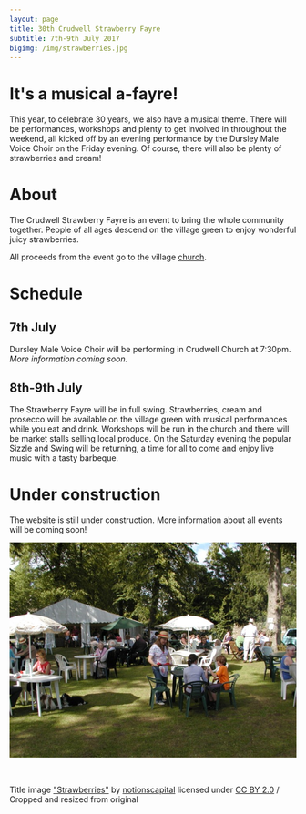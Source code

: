 ```yaml
---
layout: page
title: 30th Crudwell Strawberry Fayre
subtitle: 7th-9th July 2017
bigimg: /img/strawberries.jpg
---
```


# It's a musical a-fayre!

This year, to celebrate 30 years, we also have a musical theme. There will be performances, workshops and plenty to get involved in throughout the weekend, all kicked off by an evening performance by the Dursley Male Voice Choir on the Friday evening. Of course, there will also be plenty of strawberries and cream!


# About

The Crudwell Strawberry Fayre is an event to bring the whole community together. People of all ages descend on the village green to enjoy wonderful juicy strawberries.

All proceeds from the event go to the village [church](/church).


# Schedule

## 7th July
Dursley Male Voice Choir will be performing in Crudwell Church at 7:30pm. *More information coming soon.*

## 8th-9th July
The Strawberry Fayre will be in full swing. Strawberries, cream and prosecco will be available on the village green with musical performances while you eat and drink. Workshops will be run in the church and there will be market stalls selling local produce. On the Saturday evening the popular Sizzle and Swing will be returning, a  time for all to come and enjoy live music with a tasty barbeque.


# Under construction

The website is still under construction. More information about all events will be coming soon!

![The Fayre](/img/fayre0.jpg)

<br>

Title image ["Strawberries"](https://www.flickr.com/photos/notionscapital/14146812808/) by [notionscapital](https://www.flickr.com/photos/notionscapital/) licensed under [CC BY 2.0](https://creativecommons.org/licenses/by/2.0/) / Cropped and resized from original
